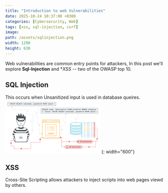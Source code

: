 ```yaml
---
title: "Introduction to web Vulnerabilities"
date: 2025-10-24 10:37:00 +0300
categories: [Cybersecurity, Web]
tags: [xss, sql-injection, csrf]
image:
path: /assets/sqlinjection.png
width: 1200
height: 630
---
```


Web vulnerabilities are common entry points for attackers, In this post we'll explore **Sql-Injection** and **XSS* -- two of the OWASP top 10.

## SQL Injection
This occurs when Unsanitized input is used in database queires.
![Sql Injection Example](/assets/sqlinjection.png) {: width="600"}
## XSS
Cross-Site Scripting allows attackers to inject scripts into web pages viewd by others.
